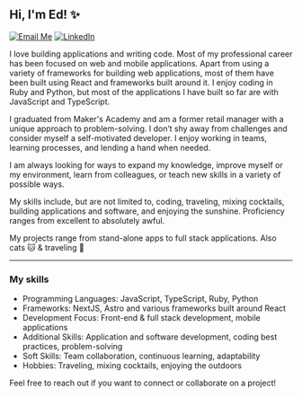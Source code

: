 ## Hi, I'm Ed! ✨

[![Email Me](https://img.shields.io/badge/Email-lookatemail@gmail.com-007735.svg)](mailto:lookatemail@gmail.com)
[![LinkedIn](https://img.shields.io/badge/LinkedIn-Connect-blue.svg?style=social&logo=linkedin)](https://www.linkedin.com/in/ancerys/)

I love building applications and writing code. Most of my professional career has been focused on web and mobile applications. Apart from using a variety of frameworks for building web applications, most of them have been built using React and frameworks built around it. I enjoy coding in Ruby and Python, but most of the applications I have built so far are with JavaScript and TypeScript.

I graduated from Maker's Academy and am a former retail manager with a unique approach to problem-solving. I don’t shy away from challenges and consider myself a self-motivated developer. I enjoy working in teams, learning processes, and lending a hand when needed.

I am always looking for ways to expand my knowledge, improve myself or my environment, learn from colleagues, or teach new skills in a variety of possible ways.

My skills include, but are not limited to, coding, traveling, mixing cocktails, building applications and software, and enjoying the sunshine. Proficiency ranges from excellent to absolutely awful.

My projects range from stand-alone apps to full stack applications.
Also cats 🐱 & traveling 🚀

---

### My skills 

- Programming Languages: JavaScript, TypeScript, Ruby, Python
- Frameworks: NextJS, Astro and various frameworks built around React
- Development Focus: Front-end & full stack development, mobile applications
- Additional Skills: Application and software development, coding best practices, problem-solving
- Soft Skills: Team collaboration, continuous learning, adaptability
- Hobbies: Traveling, mixing cocktails, enjoying the outdoors

Feel free to reach out if you want to connect or collaborate on a project!

<!--
**EdAncerys/edancerys** is a ✨ _special_ ✨ repository because its `README.md` (this file) appears on your GitHub profile.

Here are some ideas to get you started:

- 🔭 I’m currently working on ...
- 🌱 I’m currently learning ...
- 👯 I’m looking to collaborate on ...
- 🤔 I’m looking for help with ...
- 💬 Ask me about ...
- 📫 How to reach me: ...
- 😄 Pronouns: ...
- ⚡ Fun fact: ...
-->

